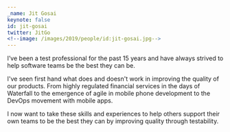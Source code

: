 ```yaml
---
_name: Jit Gosai
keynote: false
id: jit-gosai
twitter: JitGo
<!--image: /images/2019/people/id:jit-gosai.jpg-->
---
```

I’ve been a test professional for the past 15 years and have always strived to help software teams be the best they can be.

I've seen first hand what does and doesn't work in improving the quality of our products.
From highly regulated financial services in the days of Waterfall to the emergence of agile in mobile phone development to the DevOps movement with mobile apps.

I now want to take these skills and experiences to help others support their own teams to be the best they can by improving quality through testability.